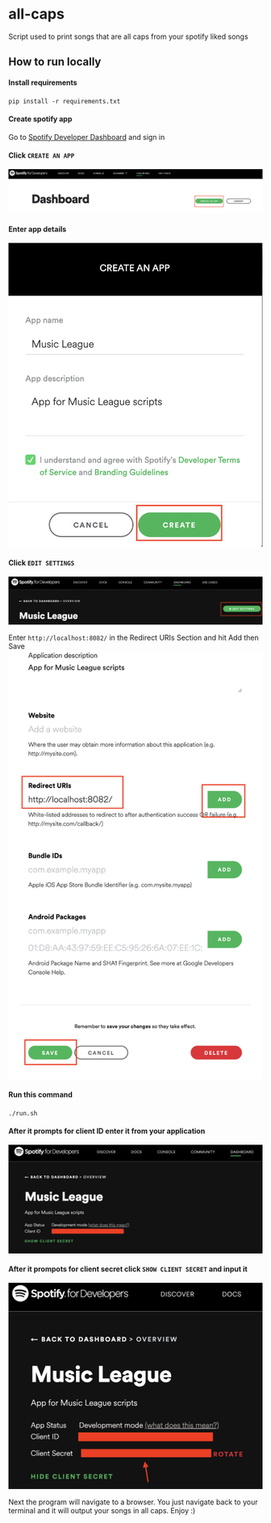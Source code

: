 # all-caps

Script used to print songs that are all caps from your spotify liked songs

## How to run locally

#### Install requirements
`pip install -r requirements.txt`

#### Create spotify app
Go to [Spotify Developer Dashboard](https://developer.spotify.com/dashboard/) and sign in

#### Click `CREATE AN APP`
![Create an App](assets/create-an-app.png)


#### Enter app details
![App inputs](assets/app-inputs.png)

#### Click `EDIT SETTINGS`
![Edit Settings](assets/edit-settings.png)

Enter `http://localhost:8082/` in the Redirect URIs Section and hit Add then Save
![Redirect URIs](assets/redirect-uris.png)


#### Run this command
`./run.sh`

#### After it prompts for client ID enter it from your application
![Client ID](assets/client-id.png)

#### After it prompots for client secret click `SHOW CLIENT SECRET` and input it
![Client Secret](assets/client-secret.png)

Next the program will navigate to a browser. You just navigate back to your terminal and it will output your songs in all caps. Enjoy :)

